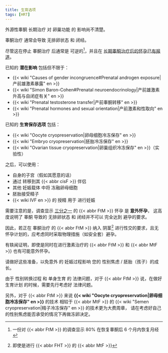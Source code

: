 ```yaml
---
title: 生育选项
tags: [HRT]
---
```


外源性睾酮 长期治疗 对 卵巢功能 的 影响尚不清楚。

睾酮治疗 通常会导致 无排卵状态 和 闭经。

尽管这在停止 睾酮治疗 后通常是 可逆的[^1]，并且在 [长期睾酮治疗后的怀孕已有报道](https://www.mirror.co.uk/news/uk-news/transgender-man-gives-birth-non-21177808)。

已知的 **潜在影响** 包括但不限于：

- {{< wiki "Causes of gender incongruence#Prenatal androgen exposure|产前雄激素暴露" en >}}
- {{< wiki "Simon Baron-Cohen#Prenatal neuroendocrinology|产前雄激素升高与自闭症有关" en >}}
- {{< wiki "Prenatal testosterone transfer|产前睾酮转移" en >}}
- {{< wiki "Prenatal hormones and sexual orientation|产前激素和性取向" en >}}

<!--
https://en.wikipedia.org/wiki/Bisexuality#Prenatal_hormones
-->

已知的 **生育保存选项** 包括：

- {{< wiki "Oocyte cryopreservation|卵母细胞冷冻保存" en >}}
- {{< wiki "Embryo cryopreservation|胚胎冷冻保存" en >}}
- {{< wiki "Ovarian tissue cryopreservation|卵巢组织冷冻保存" en >}}（实验性）

之后，可以使用：

- 自身的子宫（假如其愿意的话）
- 通过 转移到其 {{< abbr cisF >}} 伴侣
- 其他 妊娠载体 中将 冻融卵母细胞
- 胚胎接受精子
- {{< wiki IVF en >}} 的 授精 用于 进行妊娠

需要注意的是，调查显示 [三分之一](https://docs.transonline.org.cn/ucsf/#跨性别男性的生殖选项) 的 {{< abbr FtM >}} 怀孕 是 **意外怀孕**，
这高度说明了 睾酮 导致的 无排卵状态 和 闭经并不可以 完全达到 避孕的要求。

因此，若正在 睾酮治疗 的 {{< abbr FtM >}} 纳入 阴茎[^3] 进行性交的要求，且无怀孕计划的，应考虑同时采取物理措施（如安全套）避孕。

有轶闻证明，即使是同时在进行激素治疗的 {{< abbr FtM >}} 和 {{< abbr MtF >}} 也有可能意外怀孕。

请做好这些准备，以免意外 的 妊娠过程影响 您的 性别焦虑 / 胚胎（孩子）的成长。

由于 性别转换过程 和 单身生育 的 法律问题，对于 {{< abbr FtM >}} 说，在做好 生育计划 的时候，需要先行考虑好 法律问题。

另外，对于 {{< abbr FtM >}} 来说 **{{< wiki "Oocyte cryopreservation|卵母细胞冷冻保存" en >}}** 的技术
相较于 {{< abbr MtF >}} 的 {{< wiki "Semen cryopreservation|精子冷冻保存" en >}} 的技术更为大费周章，
请在考虑好自己的性别焦虑能否承受的情况下再做冻卵决定。

[^1]: 一份对 {{< abbr FtM >}} 的调查显示 80% 在恢复睾酮后 6 个月内恢复月经
[^3]: 即使是进行 {{< abbr FHT >}} 的 {{< abbr MtF >}}
